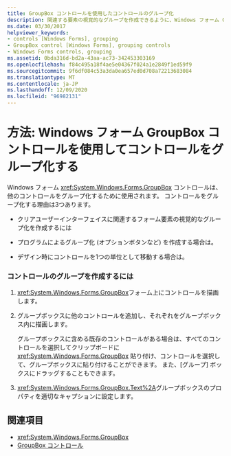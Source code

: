 ```yaml
---
title: GroupBox コントロールを使用したコントロールのグループ化
description: 関連する要素の視覚的なグループを作成できるように、Windows フォーム GroupBox コントロールを使用してコントロールをグループ化する方法について説明します。
ms.date: 03/30/2017
helpviewer_keywords:
- controls [Windows Forms], grouping
- GroupBox control [Windows Forms], grouping controls
- Windows Forms controls, grouping
ms.assetid: 0bda316d-bd2a-43aa-ac73-342453303169
ms.openlocfilehash: f84c495a18f4ae5e04367f024a1e2849f1ed59f9
ms.sourcegitcommit: 9f6df084c53a3da0ea657ed0d708a72213683084
ms.translationtype: MT
ms.contentlocale: ja-JP
ms.lasthandoff: 12/09/2020
ms.locfileid: "96982131"
---
```

# <a name="how-to-group-controls-with-the-windows-forms-groupbox-control"></a>方法: Windows フォーム GroupBox コントロールを使用してコントロールをグループ化する
Windows フォーム <xref:System.Windows.Forms.GroupBox> コントロールは、他のコントロールをグループ化するために使用されます。 コントロールをグループ化する理由は3つあります。  
  
- クリアユーザーインターフェイスに関連するフォーム要素の視覚的なグループ化を作成するには  
  
- プログラムによるグループ化 (オプションボタンなど) を作成する場合は。  
  
- デザイン時にコントロールを1つの単位として移動する場合は。  
  
### <a name="to-create-a-group-of-controls"></a>コントロールのグループを作成するには  
  
1. <xref:System.Windows.Forms.GroupBox>フォーム上にコントロールを描画します。  
  
2. グループボックスに他のコントロールを追加し、それぞれをグループボックス内に描画します。  
  
     グループボックスに含める既存のコントロールがある場合は、すべてのコントロールを選択してクリップボードに <xref:System.Windows.Forms.GroupBox> 貼り付け、コントロールを選択して、グループボックスに貼り付けることができます。 また、[グループ] ボックスにドラッグすることもできます。  
  
3. <xref:System.Windows.Forms.GroupBox.Text%2A>グループボックスのプロパティを適切なキャプションに設定します。  
  
## <a name="see-also"></a>関連項目

- <xref:System.Windows.Forms.GroupBox>
- [GroupBox コントロール](groupbox-control-windows-forms.md)

